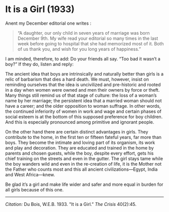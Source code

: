 # It is a Girl (1933)

Anent my December editorial one writes :

> “A daughter, our only child in seven years of marriage was born December 9th. My wife read your editorial so many times in the last week before going to hospital that she had memorized most of it. Both of us thank you, and wish for you long years of happiness.”

I am minded, therefore, to add: Do your friends all say. “Too bad it wasn’t a boy?” If they do, listen and reply:

The ancient idea that boys are intrinsically and naturally better than girls is a relic of barbarism that dies a hard death. We must, however, insist on reminding ourselves that the idea is uncivilized and pre-historic and rooted in a day when women were owned and men their owners by force or theft. Many things still remind us of that stage of culture: the loss of a woman’s name by her marriage; the persistent idea that a married woman should not have a career; and the older opposition to woman suffrage. In other words, the continued inferiority of women in work and wage and certain phases of social esteem is at the bottom of this supposed preference for boy children. And this is especially pronounced among primitive and ignorant people.

On the other hand there are certain distinct advantages in girls. They contribute to the home, in the first ten or fifteen fateful years, far more than boys. They become the intimate and loving part of its organism, its work and play and decoration. They are educated and trained in the home by parents and chosen guests, while the boy, despite every effort, gets his chief training on the streets and even in the gutter. The girl stays tame while the boy wanders wild and even in the re-creation of life, it is the Mother not the Father who counts most and this all ancient civilizations—Egypt, India and West Africa—knew.

Be glad it’s a girl and make life wider and safer and more equal in burden for all girls because of this one.


_________________
*Citation:* Du Bois, W.E.B. 1933. "It is a Girl.” *The Crisis* 40(2):45.
